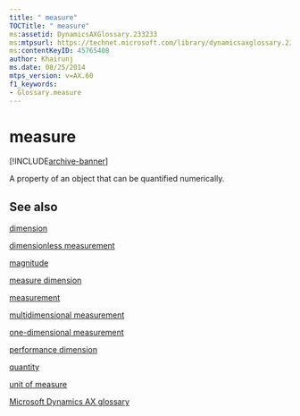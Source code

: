```yaml
---
title: " measure"
TOCTitle: " measure"
ms:assetid: DynamicsAXGlossary.233233
ms:mtpsurl: https://technet.microsoft.com/library/dynamicsaxglossary.233233(v=AX.60)
ms:contentKeyID: 45765408
author: Khairunj
ms.date: 08/25/2014
mtps_version: v=AX.60
f1_keywords:
- Glossary.measure
---
```


# measure


[!INCLUDE[archive-banner](includes/archive-banner.md)]

A property of an object that can be quantified numerically.

## See also

[dimension](dimension.md)

[dimensionless measurement](dimensionless-measurement.md)

[magnitude](magnitude.md)

[measure dimension](measure-dimension.md)

[measurement](measurement.md)

[multidimensional measurement](multidimensional-measurement.md)

[one-dimensional measurement](one-dimensional-measurement.md)

[performance dimension](performance-dimension.md)

[quantity](quantity.md)

[unit of measure](unit-of-measure.md)

[Microsoft Dynamics AX glossary](glossary/microsoft-dynamics-ax-glossary.md)

  


